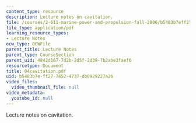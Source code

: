 ```yaml
---
content_type: resource
description: Lecture notes on cavitation.
file: /courses/2-611-marine-power-and-propulsion-fall-2006/b5483b7eff2776524737db0929227a26_04cavitation.pdf
file_type: application/pdf
learning_resource_types:
- Lecture Notes
ocw_type: OCWFile
parent_title: Lecture Notes
parent_type: CourseSection
parent_uid: 4842d167-7d2b-2d5f-2d39-7b2abe3faef6
resourcetype: Document
title: 04cavitation.pdf
uid: b5483b7e-ff27-7652-4737-db0929227a26
video_files:
  video_thumbnail_file: null
video_metadata:
  youtube_id: null
---
```

Lecture notes on cavitation.


